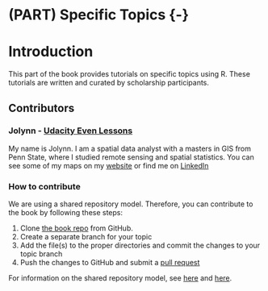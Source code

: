 # (PART) Specific Topics {-}

# Introduction

This part of the book provides tutorials on specific topics using R. These tutorials are written and curated by scholarship participants. 

## Contributors

### Jolynn - [Udacity Even Lessons](#topics-lessons)

My name is Jolynn. I am a spatial data analyst with a masters in GIS from Penn State, where I studied remote sensing and spatial statistics. You can see some of my maps on my [website]( https://jolynns1.wixsite.com/mgis) or find me on [LinkedIn]( https://www.linkedin.com/in/jolynnschmidt/)

### How to contribute

We are using a shared repository model. Therefore, you can contribute to the book by following these steps:

1. Clone [the book repo](https://github.com/jdbarillas/r4bdsp) from GitHub.
2. Create a separate branch for your topic
3. Add the file(s) to the proper directories and commit the changes to your topic branch 
4. Push the changes to GitHub and submit a [pull request](https://help.github.com/articles/about-pull-requests/)

For information on the shared repository model, see [here](https://gist.github.com/seshness/3943237) and [here](https://github.com/NuCivic/nucivic-process/wiki/Github-Shared-Repository-Model).
